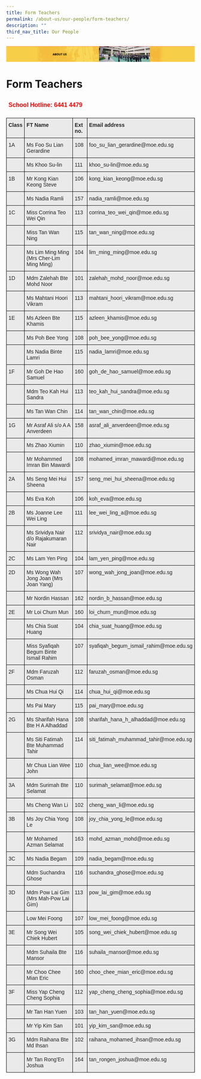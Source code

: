 ```yaml
---
title: Form Teachers
permalink: /about-us/our-people/form-teachers/
description: ""
third_nav_title: Our People
---
```

![](/images/AboutUs.png)

Form Teachers
=============

<style type="text/css">
.tg  {border-collapse:collapse;border-spacing:0;}
.tg td{border-color:black;border-style:solid;border-width:1px;font-family:Arial, sans-serif;font-size:14px;
  overflow:hidden;padding:10px 5px;word-break:normal;}
.tg th{border-color:black;border-style:solid;border-width:1px;font-family:Arial, sans-serif;font-size:14px;
  font-weight:normal;overflow:hidden;padding:10px 5px;word-break:normal;}
.tg .tg-6uyk{border-color:#ffffff;color:#ff0000;font-size:16px;font-weight:bold;text-align:right;vertical-align:top}
</style>
<table class="tg">
<thead>
  <tr>
    <td class="tg-6uyk">School Hotline: 6441 4479</td>
  </tr>
</thead>
</table>


<style type="text/css">
.tg  {border-collapse:collapse;border-spacing:0;}
.tg td{border-color:black;border-style:solid;border-width:1px;font-family:Arial, sans-serif;font-size:14px;
  overflow:hidden;padding:10px 5px;word-break:normal;}
.tg th{border-color:black;border-style:solid;border-width:1px;font-family:Arial, sans-serif;font-size:14px;
  font-weight:normal;overflow:hidden;padding:10px 5px;word-break:normal;}
.tg .tg-y7qa{background-color:#EAEAEA;color:#222;text-align:left;vertical-align:top}
.tg .tg-laxs{background-color:#EAEAEA;text-align:left;vertical-align:middle}
.tg .tg-rj1p{background-color:#EAEAEA;color:#222;font-weight:bold;text-align:left;vertical-align:top}
</style>
<table class="tg">
<thead>
  <tr>
    <th class="tg-rj1p"><span style="color:#222">Class</span></th>
    <th class="tg-rj1p"><span style="color:#222">FT Name</span></th>
    <th class="tg-rj1p"><span style="color:#222">Ext no.</span></th>
    <th class="tg-rj1p"><span style="color:#222">Email address</span></th>
  </tr>
</thead>
<tbody>
  <tr>
    <td class="tg-y7qa"><span style="color:#222">1A</span></td>
    <td class="tg-y7qa"><span style="color:#222">Ms Foo Su Lian Gerardine</span></td>
    <td class="tg-y7qa"><span style="color:#222">108</span></td>
    <td class="tg-y7qa"><span style="color:#222">foo_su_lian_gerardine@moe.edu.sg</span></td>
  </tr>
  <tr>
    <td class="tg-y7qa"><span style="color:#222"> </span></td>
    <td class="tg-y7qa"><span style="color:#222">Ms Khoo Su-lin</span></td>
    <td class="tg-y7qa"><span style="color:#222">111</span></td>
    <td class="tg-y7qa"><span style="color:#222">khoo_su-lin@moe.edu.sg</span></td>
  </tr>
  <tr>
    <td class="tg-y7qa"><span style="color:#222">1B</span></td>
    <td class="tg-y7qa"><span style="color:#222">Mr Kong Kian Keong Steve</span></td>
    <td class="tg-y7qa"><span style="color:#222">106</span></td>
    <td class="tg-y7qa"><span style="color:#222">kong_kian_keong@moe.edu.sg</span></td>
  </tr>
  <tr>
    <td class="tg-y7qa"><span style="color:#222"> </span></td>
    <td class="tg-y7qa"><span style="color:#222">Ms Nadia Ramli</span></td>
    <td class="tg-y7qa"><span style="color:#222">157</span></td>
    <td class="tg-y7qa"><span style="color:#222">nadia_ramli@moe.edu.sg</span></td>
  </tr>
  <tr>
    <td class="tg-y7qa"><span style="color:#222">1C</span></td>
    <td class="tg-y7qa"><span style="color:#222">Miss Corrina Teo Wei Qin</span></td>
    <td class="tg-y7qa"><span style="color:#222">113</span></td>
    <td class="tg-y7qa"><span style="color:#222">corrina_teo_wei_qin@moe.edu.sg</span></td>
  </tr>
  <tr>
    <td class="tg-laxs"></td>
    <td class="tg-y7qa"><span style="color:#222">Miss Tan Wan Ning</span></td>
    <td class="tg-y7qa"><span style="color:#222">115</span></td>
    <td class="tg-y7qa"><span style="color:#222">tan_wan_ning@moe.edu.sg</span></td>
  </tr>
  <tr>
    <td class="tg-y7qa"><span style="color:#222"> </span></td>
    <td class="tg-y7qa"><span style="color:#222">Ms Lim Ming Ming (Mrs Cher-Lim Ming Ming)</span></td>
    <td class="tg-y7qa"><span style="color:#222">104</span></td>
    <td class="tg-y7qa"><span style="color:#222">lim_ming_ming@moe.edu.sg</span></td>
  </tr>
  <tr>
    <td class="tg-y7qa"><span style="color:#222">1D</span></td>
    <td class="tg-y7qa"><span style="color:#222">Mdm Zalehah Bte Mohd Noor</span></td>
    <td class="tg-y7qa"><span style="color:#222">101</span></td>
    <td class="tg-y7qa"><span style="color:#222">zalehah_mohd_noor@moe.edu.sg</span></td>
  </tr>
  <tr>
    <td class="tg-y7qa"><span style="color:#222"> </span></td>
    <td class="tg-y7qa"><span style="color:#222">Ms Mahtani Hoori Vikram</span></td>
    <td class="tg-y7qa"><span style="color:#222">113</span></td>
    <td class="tg-y7qa"><span style="color:#222">mahtani_hoori_vikram@moe.edu.sg</span></td>
  </tr>
  <tr>
    <td class="tg-y7qa"><span style="color:#222">1E</span></td>
    <td class="tg-y7qa"><span style="color:#222">Ms Azleen Bte Khamis</span></td>
    <td class="tg-y7qa"><span style="color:#222">115</span></td>
    <td class="tg-y7qa"><span style="color:#222">azleen_khamis@moe.edu.sg</span></td>
  </tr>
  <tr>
    <td class="tg-y7qa"><span style="color:#222"> </span></td>
    <td class="tg-y7qa"><span style="color:#222">Ms Poh Bee Yong</span></td>
    <td class="tg-y7qa"><span style="color:#222">108</span></td>
    <td class="tg-y7qa"><span style="color:#222">poh_bee_yong@moe.edu.sg</span></td>
  </tr>
  <tr>
    <td class="tg-y7qa"><span style="color:#222"> </span></td>
    <td class="tg-y7qa"><span style="color:#222">Ms Nadia Binte Lamri</span></td>
    <td class="tg-y7qa"><span style="color:#222">115</span></td>
    <td class="tg-y7qa"><span style="color:#222">nadia_lamri@moe.edu.sg</span></td>
  </tr>
  <tr>
    <td class="tg-y7qa"><span style="color:#222">1F</span></td>
    <td class="tg-y7qa"><span style="color:#222">Mr Goh De Hao Samuel</span></td>
    <td class="tg-y7qa"><span style="color:#222">160</span></td>
    <td class="tg-y7qa"><span style="color:#222">goh_de_hao_samuel@moe.edu.sg</span></td>
  </tr>
  <tr>
    <td class="tg-y7qa"><span style="color:#222"> </span></td>
    <td class="tg-y7qa"><span style="color:#222">Mdm Teo Kah Hui Sandra</span></td>
    <td class="tg-y7qa"><span style="color:#222">113</span></td>
    <td class="tg-y7qa"><span style="color:#222">teo_kah_hui_sandra@moe.edu.sg</span></td>
  </tr>
  <tr>
    <td class="tg-y7qa"><span style="color:#222"> </span></td>
    <td class="tg-y7qa"><span style="color:#222">Ms Tan Wan Chin</span></td>
    <td class="tg-y7qa"><span style="color:#222">114</span></td>
    <td class="tg-y7qa"><span style="color:#222">tan_wan_chin@moe.edu.sg</span></td>
  </tr>
  <tr>
    <td class="tg-y7qa"><span style="color:#222">1G</span></td>
    <td class="tg-y7qa"><span style="color:#222">Mr Asraf Ali s/o A A Anverdeen</span></td>
    <td class="tg-y7qa"><span style="color:#222">158</span></td>
    <td class="tg-y7qa"><span style="color:#222">asraf_ali_anverdeen@moe.edu.sg</span></td>
  </tr>
  <tr>
    <td class="tg-y7qa"><span style="color:#222"> </span></td>
    <td class="tg-y7qa"><span style="color:#222">Ms Zhao Xiumin</span></td>
    <td class="tg-y7qa"><span style="color:#222">110</span></td>
    <td class="tg-y7qa"><span style="color:#222">zhao_xiumin@moe.edu.sg</span></td>
  </tr>
  <tr>
    <td class="tg-y7qa"><span style="color:#222"> </span></td>
    <td class="tg-y7qa"><span style="color:#222">Mr Mohammed Imran Bin Mawardi</span></td>
    <td class="tg-y7qa"><span style="color:#222">108</span></td>
    <td class="tg-y7qa"><span style="color:#222">mohamed_imran_mawardi@moe.edu.sg</span></td>
  </tr>
  <tr>
    <td class="tg-y7qa"><span style="color:#222">2A</span></td>
    <td class="tg-y7qa"><span style="color:#222">Ms Seng Mei Hui Sheena</span></td>
    <td class="tg-y7qa"><span style="color:#222">157</span></td>
    <td class="tg-y7qa"><span style="color:#222">seng_mei_hui_sheena@moe.edu.sg</span></td>
  </tr>
  <tr>
    <td class="tg-y7qa"><span style="color:#222"> </span></td>
    <td class="tg-y7qa"><span style="color:#222">Ms Eva Koh</span></td>
    <td class="tg-y7qa"><span style="color:#222">106</span></td>
    <td class="tg-y7qa"><span style="color:#222">koh_eva@moe.edu.sg</span></td>
  </tr>
  <tr>
    <td class="tg-y7qa"><span style="color:#222">2B</span></td>
    <td class="tg-y7qa"><span style="color:#222">Ms Joanne Lee Wei Ling</span></td>
    <td class="tg-y7qa"><span style="color:#222">111</span></td>
    <td class="tg-y7qa"><span style="color:#222">lee_wei_ling_a@moe.edu.sg</span></td>
  </tr>
  <tr>
    <td class="tg-y7qa"><span style="color:#222"> </span></td>
    <td class="tg-y7qa"><span style="color:#222">Ms Srividya Nair d/o Rajakumaran Nair</span></td>
    <td class="tg-y7qa"><span style="color:#222">112</span></td>
    <td class="tg-y7qa"><span style="color:#222">srividya_nair@moe.edu.sg</span></td>
  </tr>
  <tr>
    <td class="tg-y7qa"><span style="color:#222">2C</span></td>
    <td class="tg-y7qa"><span style="color:#222">Ms Lam Yen Ping</span></td>
    <td class="tg-y7qa"><span style="color:#222">104</span></td>
    <td class="tg-y7qa"><span style="color:#222">lam_yen_ping@moe.edu.sg</span></td>
  </tr>
  <tr>
    <td class="tg-y7qa"><span style="color:#222">2D</span></td>
    <td class="tg-y7qa"><span style="color:#222">Ms Wong Wah Jong Joan (Mrs Joan Yang)</span></td>
    <td class="tg-y7qa"><span style="color:#222">107</span></td>
    <td class="tg-y7qa"><span style="color:#222">wong_wah_jong_joan@moe.edu.sg</span></td>
  </tr>
  <tr>
    <td class="tg-y7qa"><span style="color:#222"> </span></td>
    <td class="tg-y7qa"><span style="color:#222">Mr Nordin Hassan</span></td>
    <td class="tg-y7qa"><span style="color:#222">162</span></td>
    <td class="tg-y7qa"><span style="color:#222">nordin_b_hassan@moe.edu.sg</span></td>
  </tr>
  <tr>
    <td class="tg-y7qa"><span style="color:#222">2E</span></td>
    <td class="tg-y7qa"><span style="color:#222">Mr Loi Churn Mun</span></td>
    <td class="tg-y7qa"><span style="color:#222">160</span></td>
    <td class="tg-y7qa"><span style="color:#222">loi_churn_mun@moe.edu.sg</span></td>
  </tr>
  <tr>
    <td class="tg-y7qa"><span style="color:#222"> </span></td>
    <td class="tg-y7qa"><span style="color:#222">Ms Chia Suat Huang</span></td>
    <td class="tg-y7qa"><span style="color:#222">104</span></td>
    <td class="tg-y7qa"><span style="color:#222">chia_suat_huang@moe.edu.sg</span></td>
  </tr>
  <tr>
    <td class="tg-y7qa"><span style="color:#222"> </span></td>
    <td class="tg-y7qa"><span style="color:#222">Miss Syafiqah Begum Binte Ismail Rahim</span></td>
    <td class="tg-y7qa"><span style="color:#222">107</span></td>
    <td class="tg-y7qa"><span style="color:#222">syafiqah_begum_ismail_rahim@moe.edu.sg</span></td>
  </tr>
  <tr>
    <td class="tg-y7qa"><span style="color:#222">2F</span></td>
    <td class="tg-y7qa"><span style="color:#222">Mdm Faruzah Osman</span></td>
    <td class="tg-y7qa"><span style="color:#222">112</span></td>
    <td class="tg-y7qa"><span style="color:#222">faruzah_osman@moe.edu.sg</span></td>
  </tr>
  <tr>
    <td class="tg-y7qa"><span style="color:#222"> </span></td>
    <td class="tg-y7qa"><span style="color:#222">Ms Chua Hui Qi</span></td>
    <td class="tg-y7qa"><span style="color:#222">114</span></td>
    <td class="tg-y7qa"><span style="color:#222">chua_hui_qi@moe.edu.sg</span></td>
  </tr>
  <tr>
    <td class="tg-y7qa"><span style="color:#222"> </span></td>
    <td class="tg-y7qa"><span style="color:#222">Ms Pai Mary</span></td>
    <td class="tg-y7qa"><span style="color:#222">115</span></td>
    <td class="tg-y7qa"><span style="color:#222">pai_mary@moe.edu.sg</span></td>
  </tr>
  <tr>
    <td class="tg-y7qa"><span style="color:#222">2G</span></td>
    <td class="tg-y7qa"><span style="color:#222">Ms Sharifah Hana Bte H A Alhaddad</span></td>
    <td class="tg-y7qa"><span style="color:#222">108</span></td>
    <td class="tg-y7qa"><span style="color:#222">sharifah_hana_h_alhaddad@moe.edu.sg</span></td>
  </tr>
  <tr>
    <td class="tg-y7qa"><span style="color:#222"> </span></td>
    <td class="tg-y7qa"><span style="color:#222">Ms Siti Fatimah Bte Muhammad Tahir</span></td>
    <td class="tg-y7qa"><span style="color:#222">114</span></td>
    <td class="tg-y7qa"><span style="color:#222">siti_fatimah_muhammad_tahir@moe.edu.sg</span></td>
  </tr>
  <tr>
    <td class="tg-y7qa"><span style="color:#222"> </span></td>
    <td class="tg-y7qa"><span style="color:#222">Mr Chua Lian Wee John</span></td>
    <td class="tg-y7qa"><span style="color:#222">110</span></td>
    <td class="tg-y7qa"><span style="color:#222">chua_lian_wee@moe.edu.sg</span></td>
  </tr>
  <tr>
    <td class="tg-y7qa"><span style="color:#222">3A</span></td>
    <td class="tg-y7qa"><span style="color:#222">Mdm Surimah Bte Selamat</span></td>
    <td class="tg-y7qa"><span style="color:#222">110</span></td>
    <td class="tg-y7qa"><span style="color:#222">surimah_selamat@moe.edu.sg</span></td>
  </tr>
  <tr>
    <td class="tg-y7qa"><span style="color:#222"> </span></td>
    <td class="tg-y7qa"><span style="color:#222">Ms Cheng Wan Li</span></td>
    <td class="tg-y7qa"><span style="color:#222">102</span></td>
    <td class="tg-y7qa"><span style="color:#222">cheng_wan_li@moe.edu.sg</span></td>
  </tr>
  <tr>
    <td class="tg-y7qa"><span style="color:#222">3B</span></td>
    <td class="tg-y7qa"><span style="color:#222">Ms Joy Chia Yong Le</span></td>
    <td class="tg-y7qa"><span style="color:#222">108</span></td>
    <td class="tg-y7qa"><span style="color:#222">joy_chia_yong_le@moe.edu.sg</span></td>
  </tr>
  <tr>
    <td class="tg-y7qa"><span style="color:#222"> </span></td>
    <td class="tg-y7qa"><span style="color:#222">Mr Mohamed Azman Selamat </span></td>
    <td class="tg-y7qa"><span style="color:#222">163</span></td>
    <td class="tg-y7qa"><span style="color:#222">mohd_azman_mohd@moe.edu.sg</span></td>
  </tr>
  <tr>
    <td class="tg-y7qa"><span style="color:#222">3C</span></td>
    <td class="tg-y7qa"><span style="color:#222">Ms Nadia Begam</span></td>
    <td class="tg-y7qa"><span style="color:#222">109</span></td>
    <td class="tg-y7qa"><span style="color:#222">nadia_begam@moe.edu.sg</span></td>
  </tr>
  <tr>
    <td class="tg-y7qa"><span style="color:#222"> </span></td>
    <td class="tg-y7qa"><span style="color:#222">Mdm Suchandra Ghose</span></td>
    <td class="tg-y7qa"><span style="color:#222">116</span></td>
    <td class="tg-y7qa"><span style="color:#222">suchandra_ghose@moe.edu.sg</span></td>
  </tr>
  <tr>
    <td class="tg-y7qa"><span style="color:#222">3D</span></td>
    <td class="tg-y7qa"><span style="color:#222">Mdm Pow Lai Gim (Mrs Mah-Pow Lai Gim)</span></td>
    <td class="tg-y7qa"><span style="color:#222">113</span></td>
    <td class="tg-y7qa"><span style="color:#222">pow_lai_gim@moe.edu.sg</span></td>
  </tr>
  <tr>
    <td class="tg-y7qa"><span style="color:#222"> </span></td>
    <td class="tg-y7qa"><span style="color:#222">Low Mei Foong</span></td>
    <td class="tg-y7qa"><span style="color:#222">107</span></td>
    <td class="tg-y7qa"><span style="color:#222">low_mei_foong@moe.edu.sg</span></td>
  </tr>
  <tr>
    <td class="tg-y7qa"><span style="color:#222">3E</span></td>
    <td class="tg-y7qa"><span style="color:#222">Mr Song Wei Chiek Hubert</span></td>
    <td class="tg-y7qa"><span style="color:#222">105</span></td>
    <td class="tg-y7qa"><span style="color:#222">song_wei_chiek_hubert@moe.edu.sg</span></td>
  </tr>
  <tr>
    <td class="tg-y7qa"><span style="color:#222"> </span></td>
    <td class="tg-y7qa"><span style="color:#222">Mdm Suhaila Bte Mansor</span></td>
    <td class="tg-y7qa"><span style="color:#222">116</span></td>
    <td class="tg-y7qa"><span style="color:#222">suhaila_mansor@moe.edu.sg</span></td>
  </tr>
  <tr>
    <td class="tg-y7qa"><span style="color:#222"> </span></td>
    <td class="tg-y7qa"><span style="color:#222">Mr Choo Chee Mian Eric</span></td>
    <td class="tg-y7qa"><span style="color:#222">160</span></td>
    <td class="tg-y7qa"><span style="color:#222">choo_chee_mian_eric@moe.edu.sg</span></td>
  </tr>
  <tr>
    <td class="tg-y7qa"><span style="color:#222">3F</span></td>
    <td class="tg-y7qa"><span style="color:#222">Miss Yap Cheng Cheng Sophia</span></td>
    <td class="tg-y7qa"><span style="color:#222">112</span></td>
    <td class="tg-y7qa"><span style="color:#222">yap_cheng_cheng_sophia@moe.edu.sg</span></td>
  </tr>
  <tr>
    <td class="tg-y7qa"><span style="color:#222"> </span></td>
    <td class="tg-y7qa"><span style="color:#222">Mr Tan Han Yuen</span></td>
    <td class="tg-y7qa"><span style="color:#222">103 </span></td>
    <td class="tg-y7qa"><span style="color:#222">tan_han_yuen@moe.edu.sg</span></td>
  </tr>
  <tr>
    <td class="tg-y7qa"><span style="color:#222"> </span></td>
    <td class="tg-y7qa"><span style="color:#222">Mr Yip Kim San</span></td>
    <td class="tg-y7qa"><span style="color:#222">101</span></td>
    <td class="tg-y7qa"><span style="color:#222">yip_kim_san@moe.edu.sg</span></td>
  </tr>
  <tr>
    <td class="tg-y7qa"><span style="color:#222">3G</span></td>
    <td class="tg-y7qa"><span style="color:#222">Mdm Raihana Bte Md Ihsan</span></td>
    <td class="tg-y7qa"><span style="color:#222">102</span></td>
    <td class="tg-y7qa"><span style="color:#222">raihana_mohamed_ihsan@moe.edu.sg</span></td>
  </tr>
  <tr>
    <td class="tg-y7qa"><span style="color:#222"> </span></td>
    <td class="tg-y7qa"><span style="color:#222">Mr Tan Rong’En Joshua</span></td>
    <td class="tg-y7qa"><span style="color:#222">164</span></td>
    <td class="tg-y7qa"><span style="color:#222">tan_rongen_joshua@moe.edu.sg</span></td>
  </tr>
</tbody>
</table>